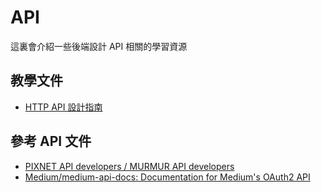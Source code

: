 # API

這裏會介紹一些後端設計 API 相關的學習資源

## 教學文件
* [HTTP API 設計指南](https://kcyeu.gitbooks.io/http-api-design-guide-tc/content/)

## 參考 API 文件
* [PIXNET API developers / MURMUR API developers](https://developer.pixnet.pro/#!/doc/pixnetApi/oauthApi)
* [Medium/medium-api-docs: Documentation for Medium's OAuth2 API](https://github.com/Medium/medium-api-docs)
